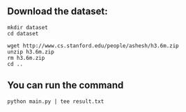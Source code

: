 ## Download the dataset:
```
mkdir dataset
cd dataset

wget http://www.cs.stanford.edu/people/ashesh/h3.6m.zip
unzip h3.6m.zip
rm h3.6m.zip
cd ..
```

## You can run the command 
```
python main.py | tee result.txt
```
